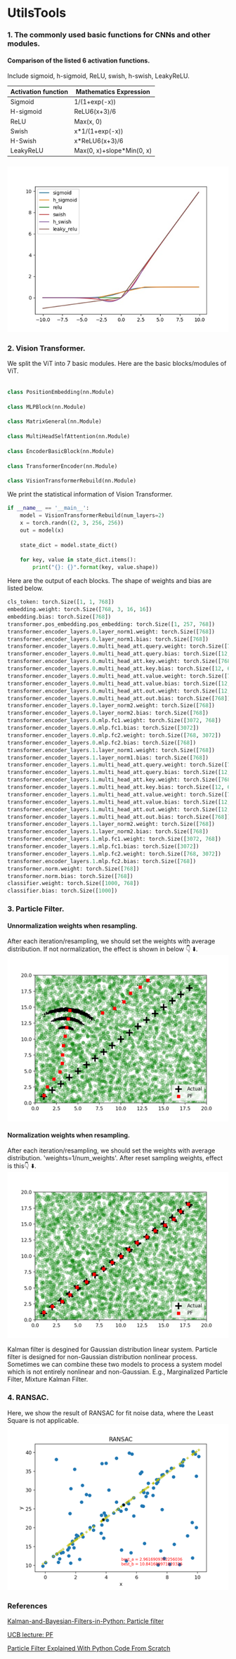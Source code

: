 # UtilsTools

### 1. The commonly used basic functions for CNNs and other modules.

  ####  Comparison of the listed 6 activation functions.

   Include sigmoid, h-sigmoid, ReLU, swish, h-swish, LeakyReLU.


   | Activation function | Mathematics Expression |
   | ------------------- | ---------------------- |
   | Sigmoid             | 1/(1+exp(-x))          |
   | H-sigmoid           | ReLU6(x+3)/6           |
   | ReLU                | Max(x, 0)              |
   | Swish               | x*1/(1+exp(-x))        |
   | H-Swish             | x*ReLU6(x+3)/6         |
   |LeakyReLU            | Max(0, x)+slope*Min(0, x)|
   

### 

![comparison](comparison.jpg)

### 2. Vision Transformer.
We split the ViT into 7 basic modules. Here are the basic blocks/modules of ViT.
```python 

class PositionEmbedding(nn.Module)

class MLPBlock(nn.Module)

class MatrixGeneral(nn.Module)

class MultiHeadSelfAttention(nn.Module)

class EncoderBasicBlock(nn.Module)

class TransformerEncoder(nn.Module)

class VisionTransformerRebuild(nn.Module)

```

We print the statistical information of Vision Transformer.


```python
if __name__ == '__main__':
    model = VisionTransformerRebuild(num_layers=2)
    x = torch.randn((2, 3, 256, 256))
    out = model(x)

    state_dict = model.state_dict()

    for key, value in state_dict.items():
        print("{}: {}".format(key, value.shape))
```

Here are the output of each blocks. The shape of weights and bias are listed below.

```python
cls_token: torch.Size([1, 1, 768])
embedding.weight: torch.Size([768, 3, 16, 16])
embedding.bias: torch.Size([768])
transformer.pos_embedding.pos_embedding: torch.Size([1, 257, 768])
transformer.encoder_layers.0.layer_norm1.weight: torch.Size([768])
transformer.encoder_layers.0.layer_norm1.bias: torch.Size([768])
transformer.encoder_layers.0.multi_head_att.query.weight: torch.Size([768, 12, 64])
transformer.encoder_layers.0.multi_head_att.query.bias: torch.Size([12, 64])
transformer.encoder_layers.0.multi_head_att.key.weight: torch.Size([768, 12, 64])
transformer.encoder_layers.0.multi_head_att.key.bias: torch.Size([12, 64])
transformer.encoder_layers.0.multi_head_att.value.weight: torch.Size([768, 12, 64])
transformer.encoder_layers.0.multi_head_att.value.bias: torch.Size([12, 64])
transformer.encoder_layers.0.multi_head_att.out.weight: torch.Size([12, 64, 768])
transformer.encoder_layers.0.multi_head_att.out.bias: torch.Size([768])
transformer.encoder_layers.0.layer_norm2.weight: torch.Size([768])
transformer.encoder_layers.0.layer_norm2.bias: torch.Size([768])
transformer.encoder_layers.0.mlp.fc1.weight: torch.Size([3072, 768])
transformer.encoder_layers.0.mlp.fc1.bias: torch.Size([3072])
transformer.encoder_layers.0.mlp.fc2.weight: torch.Size([768, 3072])
transformer.encoder_layers.0.mlp.fc2.bias: torch.Size([768])
transformer.encoder_layers.1.layer_norm1.weight: torch.Size([768])
transformer.encoder_layers.1.layer_norm1.bias: torch.Size([768])
transformer.encoder_layers.1.multi_head_att.query.weight: torch.Size([768, 12, 64])
transformer.encoder_layers.1.multi_head_att.query.bias: torch.Size([12, 64])
transformer.encoder_layers.1.multi_head_att.key.weight: torch.Size([768, 12, 64])
transformer.encoder_layers.1.multi_head_att.key.bias: torch.Size([12, 64])
transformer.encoder_layers.1.multi_head_att.value.weight: torch.Size([768, 12, 64])
transformer.encoder_layers.1.multi_head_att.value.bias: torch.Size([12, 64])
transformer.encoder_layers.1.multi_head_att.out.weight: torch.Size([12, 64, 768])
transformer.encoder_layers.1.multi_head_att.out.bias: torch.Size([768])
transformer.encoder_layers.1.layer_norm2.weight: torch.Size([768])
transformer.encoder_layers.1.layer_norm2.bias: torch.Size([768])
transformer.encoder_layers.1.mlp.fc1.weight: torch.Size([3072, 768])
transformer.encoder_layers.1.mlp.fc1.bias: torch.Size([3072])
transformer.encoder_layers.1.mlp.fc2.weight: torch.Size([768, 3072])
transformer.encoder_layers.1.mlp.fc2.bias: torch.Size([768])
transformer.norm.weight: torch.Size([768])
transformer.norm.bias: torch.Size([768])
classifier.weight: torch.Size([1000, 768])
classifier.bias: torch.Size([1000])
```


### 3. Particle Filter.

#### Unnormalization weights when resampling. 
After each iteration/resampling, we should set the weights with average distribution. If not normalization, the effect is shown in below 👇 ⬇️.
![unnorm](./ParticleFilter/unnormalized_results.png)

#### Normalization weights when resampling. 
After each iteration/resampling, we should set the weights with average distribution. 'weights=1/num_weights'. After reset sampling weights, effect is this👇 ⬇️.
![unnorm](./ParticleFilter/normalized_results.png)

Kalman filter is desgined for Gaussian distribution linear system. Particle filter is designed for non-Gaussian distribution nonlinear process.
Sometimes we can combine these two models to process a system model which is not entirely nonlinear and non-Gaussian.
E.g., Marginalized Particle Filter, Mixture Kalman Filter.

### 4. RANSAC.
Here, we show the result of RANSAC for fit noise data, where the Least Square is not applicable.
![unnorm](./RANSAC/Figure_1.png)

### References 
[Kalman-and-Bayesian-Filters-in-Python: Particle filter](https://nbviewer.org/github/rlabbe/Kalman-and-Bayesian-Filters-in-Python/blob/master/12-Particle-Filters.ipynb)

[UCB lecture: PF](https://people.eecs.berkeley.edu/~pabbeel/cs287-fa15/slides/lecture23-particle-filters.pdf)

[Particle Filter Explained With Python Code From Scratch](https://ros-developer.com/2019/04/10/parcticle-filter-explained-with-python-code-from-scratch/)

